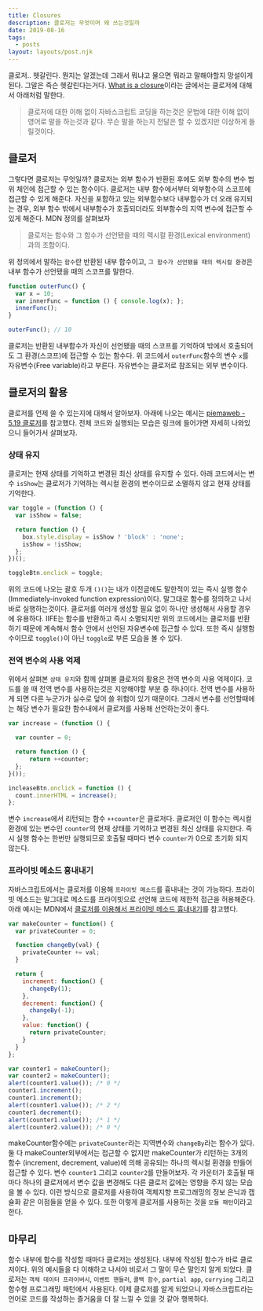 ```yaml
---
title: Closures
description: 클로저는 무엇이며 왜 쓰는것일까
date: 2019-08-16
tags:
  - posts
layout: layouts/post.njk
---
```


클로저.. 헷갈린다. 뭔지는 알겠는데 그래서 뭐냐고 물으면 뭐라고 말해야할지 망설이게 된다. 그말은 즉슨 헷갈린다는거다. [What is a closure](https://medium.com/javascript-scene/master-the-javascript-interview-what-is-a-closure-b2f0d2152b36)이라는 글에서는 클로저에 대해서 아래처럼 말한다.

> 클로저에 대한 이해 없이 자바스크립트 코딩을 하는것은 문법에 대한 이해 없이 영어로 말을 하는것과 같다. 무슨 말을 하는지 전달은 할 수 있겠지만 이상하게 들릴것이다. 


## 클로저
그렇다면 클로저는 무엇일까? 클로저는 외부 함수가 반환된 후에도 외부 함수의 변수 범위 체인에 접근할 수 있는 함수이다. 클로저는 내부 함수에서부터 외부함수의 스코프에 접근할 수 있게 해준다. 자신을 포함하고 있는 외부함수보다 내부함수가 더 오래 유지되는 경우, 외부 함수 밖에서 내부함수가 호출되더라도 외부함수의 지역 변수에 접근할 수 있게 해준다. MDN 정의를 살펴보자

> 클로저는 함수와 그 함수가 선언됐을 때의 렉시컬 환경(Lexical environment)과의 조합이다.

위 정의에서 말하는 `함수`란 반환된 내부 함수이고, `그 함수가 선언됐을 때의 렉시컬 환경`은 내부 함수가 선언됐을 때의 스코프를 말한다.

```javascript
function outerFunc() {
  var x = 10;
  var innerFunc = function () { console.log(x); };
  innerFunc();
}

outerFunc(); // 10
```

클로저는 반환된 내부함수가 자신이 선언됐을 때의 스코프를 기억하여 밖에서 호출되어도 그 환경(스코프)에 접근할 수 있는 함수다. 위 코드에서 `outerFunc`함수의 변수 `x`를 자유변수(Free variable)라고 부른다. 자유변수는 클로저로 참조되는 외부 변수이다.

## 클로저의 활용

클로저를 언제 쓸 수 있는지에 대해서 알아보자. 아래에 나오는 예시는 [piemaweb - 5.19 클로저](https://poiemaweb.com/js-closure)를 참고했다. 전체 코드와 실행되는 모습은 링크에 들어가면 자세히 나와있으니 들어가서 살펴보자.

### 상태 유지
클로저는 현재 상태를 기억하고 변경된 최신 상태를 유지할 수 있다. 아래 코드에서는 변수 `isShow`는 클로저가 기억하는 렉시컬 환경의 변수이므로 소멸하지 않고 현재 상태를 기억한다. 

```javascript
var toggle = (function () {
  var isShow = false;

  return function () {
    box.style.display = isShow ? 'block' : 'none';
    isShow = !isShow;
  };
})();

toggleBtn.onclick = toggle;
```

위의 코드에 나오는 괄호 두개 `()()`는 내가 이전글에도 말한적이 있는 즉시 실행 함수 (Immediately-invoked function expression)이다. 
말그대로 함수를 정의하고 나서 바로 실행하는것이다. 클로저를 여러개 생성할 필요 없이 하나만 생성해서 사용할 경우에 유용하다. 
IIFE는 함수를 반환하고 즉시 소멸되지만 위의 코드에서는 클로저를 반환하기 때문에 계속해서 함수 안에서 선언된 자유변수에 접근할 수 있다.
또한 즉시 실행함수이므로 `toggle()`이 아닌 `toggle`로 부른 모습을 볼 수 있다.

### 전역 변수의 사용 억제
위에서 살펴본 `상태 유지`와 함께 살펴볼 클로저의 활용은 전역 변수의 사용 억제이다. 
코드를 쓸 때 전역 변수를 사용하는것은 지양해야할 부분 중 하나이다. 전역 변수를 사용하게 되면 다른 누군가가 실수로 덮어 쓸 위험이 있기 때문이다. 
그래서 변수를 선언할때에는 해당 변수가 필요한 함수내에서 클로저를 사용해 선언하는것이 좋다.

```javascript
var increase = (function () {

  var counter = 0;

  return function () {
      return ++counter;
  };
}());

incleaseBtn.onclick = function () {
  count.innerHTML = increase();
};
```

변수 `increase`에서 리턴되는 함수 `++counter`은 클로저다. 클로저인 이 함수는 렉시컬 환경에 있는 변수인 `counter`의 현재 상태를 기억하고 변경된 최신 상태를 유지한다.
즉시 실행 함수는 한번만 실행되므로 호출될 때마다 변수 `counter`가 0으로 초기화 되지 않는다.


### 프라이빗 메소드 흉내내기
자바스크립트에서는 클로저를 이용해 `프라이빗 메소드`를 흉내내는 것이 가능하다. 프라이빗 메소드는 말그대로 메소드를 프라이빗으로 선언해 코드에 제한적 접근을 허용해준다. 
아래 예시는 MDN에서 [클로저를 이용해서 프라이빗 메소드 흉내내기](https://developer.mozilla.org/ko/docs/Web/JavaScript/Guide/Closures#%ED%81%B4%EB%A1%9C%EC%A0%80%EB%A5%BC_%EC%9D%B4%EC%9A%A9%ED%95%B4%EC%84%9C_%ED%94%84%EB%9D%BC%EC%9D%B4%EB%B9%97_%EB%A9%94%EC%86%8C%EB%93%9C_(private_method)_%ED%9D%89%EB%82%B4%EB%82%B4%EA%B8%B0)를 참고했다.

```javascript
var makeCounter = function() {
  var privateCounter = 0;

  function changeBy(val) {
    privateCounter += val;
  }

  return {
    increment: function() {
      changeBy(1);
    },
    decrement: function() {
      changeBy(-1);
    },
    value: function() {
      return privateCounter;
    }
  }  
};

var counter1 = makeCounter();
var counter2 = makeCounter();
alert(counter1.value()); /* 0 */
counter1.increment();
counter1.increment();
alert(counter1.value()); /* 2 */
counter1.decrement();
alert(counter1.value()); /* 1 */
alert(counter2.value()); /* 0 */
```

makeCounter함수에는 `privateCounter`라는 지역변수와 `changeBy`라는 함수가 있다. 
둘 다 makeCounter외부에서는 접근할 수 없지만 makeCounter가 리턴하는 3개의 함수 (increment, decrement, value)에 의해 공유되는 하나의 렉시컬 환경을 만들어 접근할 수 있다.
변수 `counter1` 그리고 `counter2`를 만들어보자. 각 카운터가 호출될 때마다 하나의 클로저에서 변수 값을 변경해도 다른 클로저 값에는 영향을 주지 않는 모습을 볼 수 있다.
이런 방식으로 클로저를 사용하여 객체지향 프로그래밍의 정보 은닉과 캡슐화 같은 이점들을 얻을 수 있다.
또한 이렇게 클로저를 사용하는 것을 `모듈 패턴`이라고 한다.

## 마무리
함수 내부에 함수를 작성할 때마다 클로저는 생성된다. 내부에 작성된 함수가 바로 클로저이다. 위의 예시들을 다 이해하고 나서야 비로서 그 말이 무슨 말인지 알게 되었다. 클로저는 `객체 데이터 프라이버시`, `이벤트 핸들러`, `콜백 함수`, `partial app`, `currying` 그리고 함수형 프로그래밍 패턴에서 사용된다. 이제 클로저를 알게 되었으니 자바스크립트라는 언어로 코드를 작성하는 즐거움을 더 잘 느낄 수 있을 것 같아 행복하다.